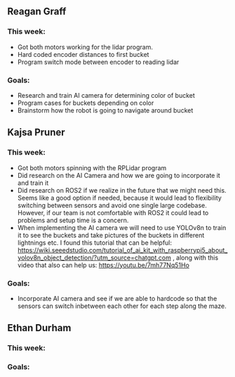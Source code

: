 ## Reagan Graff
### This week:
- Got both motors working for the lidar program.
- Hard coded encoder distances to first bucket
- Program switch mode between encoder to reading lidar

### Goals:
- Research and train AI camera for determining color of bucket
- Program cases for buckets depending on color
- Brainstorm how the robot is going to navigate around bucket


## Kajsa Pruner
### This week:
- Got both motors spinning with the RPLidar program
- Did research on the AI Camera and how we are going to incorporate it and train it
- Did research on ROS2 if we realize in the future that we might need this. Seems like a good option if needed, because it would lead to flexibility switching between sensors and avoid one single large codebase. However, if our team is not comfortable with ROS2 it could lead to problems and setup time is a concern.
- When implementing the AI camera we will need to use YOLOv8n to train it to see the buckets and take pictures of the buckets in different lightnings etc. I found this tutorial that can be helpful: https://wiki.seeedstudio.com/tutorial_of_ai_kit_with_raspberrypi5_about_yolov8n_object_detection/?utm_source=chatgpt.com , along with this video that also can help us: https://youtu.be/7mh77Nq51Ho

### Goals:
- Incorporate AI camera and see if we are able to hardcode so that the sensors can switch inbetween each other for each step along the maze.


## Ethan Durham
### This week:

### Goals:
